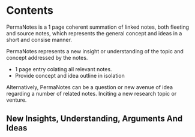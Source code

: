 # Contents

PermaNotes is a 1 page coherent summation of linked  notes, both fleeting and source notes, which represents the general concept and ideas in a short and consise manner.

PermaNotes represents a new insight or understanding of the topic and concept addressed by the notes.

- 1 page entry colating all relevant notes.
- Provide concept and idea outline in isolation

Alternatively, PermaNotes can be a question or new avenue of idea regarding a number of related notes. Inciting a new research topic or venture.

## New Insights, Understanding, Arguments And Ideas